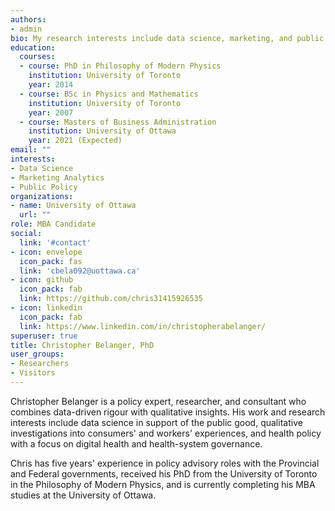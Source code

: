 ```yaml
---
authors:
- admin
bio: My research interests include data science, marketing, and public policy, bridging the quantitative-qualitative divide.
education:
  courses:
  - course: PhD in Philosophy of Modern Physics
    institution: University of Toronto
    year: 2014
  - course: BSc in Physics and Mathematics
    institution: University of Toronto
    year: 2007
  - course: Masters of Business Administration
    institution: University of Ottawa
    year: 2021 (Expected)
email: ""
interests:
- Data Science
- Marketing Analytics
- Public Policy
organizations:
- name: University of Ottawa
  url: ""
role: MBA Candidate
social:
  link: '#contact'
- icon: envelope
  icon_pack: fas
  link: 'cbela092@uottawa.ca'
- icon: github
  icon_pack: fab
  link: https://github.com/chris31415926535
- icon: linkedin
  icon_pack: fab
  link: https://www.linkedin.com/in/christopherabelanger/
superuser: true
title: Christopher Belanger, PhD
user_groups:
- Researchers
- Visitors
---
```


Christopher Belanger is a policy expert, researcher, and consultant who combines data-driven rigour with qualitative insights. His work and research interests include data science in support of the public good, qualitative investigations into consumers' and workers' experiences, and health policy with a focus on digital health and health-system governance.

 Chris has five years' experience in policy advisory roles with the Provincial and Federal governments, received his PhD from the University of Toronto in the Philosophy of Modern Physics, and is currently completing his MBA studies at the University of Ottawa.
